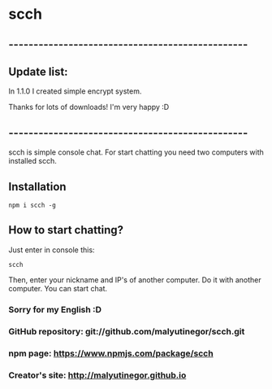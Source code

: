 # scch

## ------------------------------------------------

## Update list:

In 1.1.0 I created simple encrypt system.

Thanks for lots of downloads! I'm very happy :D

## ------------------------------------------------ 

scch is simple console chat. For start chatting you need two computers with installed scch.

## Installation

```shell
npm i scch -g
```

## How to start chatting?

Just enter in console this:

```shell
scch
```

Then, enter your nickname and IP's of another computer. Do it with another computer.
You can start chat.

### Sorry for my English :D

### GitHub repository: git://github.com/malyutinegor/scch.git

### npm page: https://www.npmjs.com/package/scch

### Creator's site: http://malyutinegor.github.io